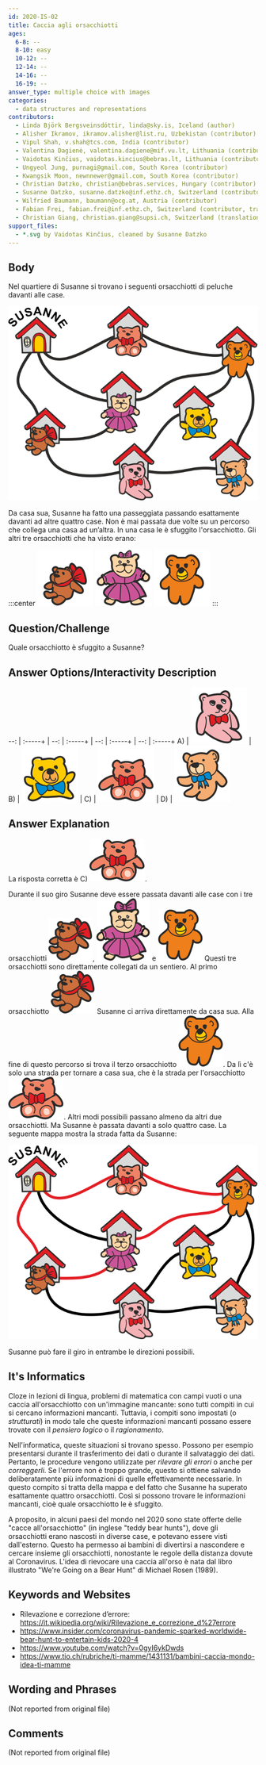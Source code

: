 ```yaml
---
id: 2020-IS-02
title: Caccia agli orsacchiotti
ages:
  6-8: --
  8-10: easy
  10-12: --
  12-14: --
  14-16: --
  16-19: --
answer_type: multiple choice with images
categories:
  - data structures and representations
contributors:
  - Linda Björk Bergsveinsdóttir, linda@sky.is, Iceland (author)
  - Alisher Ikramov, ikramov.alisher@list.ru, Uzbekistan (contributor)
  - Vipul Shah, v.shah@tcs.com, India (contributor)
  - Valentina Dagienė, valentina.dagiene@mif.vu.lt, Lithuania (contributor)
  - Vaidotas Kinčius, vaidotas.kincius@bebras.lt, Lithuania (contributor, graphics)
  - Ungyeol Jung, purnagi@gmail.com, South Korea (contributor)
  - Kwangsik Moon, newnnewer@gmail.com, South Korea (contributor)
  - Christian Datzko, christian@bebras.services, Hungary (contributor)
  - Susanne Datzko, susanne.datzko@inf.ethz.ch, Switzerland (contributor, graphics)
  - Wilfried Baumann, baumann@ocg.at, Austria (contributor)
  - Fabian Frei, fabian.frei@inf.ethz.ch, Switzerland (contributor, translation from English into German)
  - Christian Giang, christian.giang@supsi.ch, Switzerland (translation from German into Italian)
support_files:
  - *.svg by Vaidotas Kinčius, cleaned by Susanne Datzko
---
```



## Body

Nel quartiere di Susanne si trovano i seguenti orsacchiotti di peluche davanti alle case.

![](graphics/2020-IS-02-taskbody1-compatible.svg "Quartier (350px)")

Da casa sua, Susanne ha fatto una passeggiata passando esattamente davanti ad altre quattro case. Non è mai passata due volte su un percorso che collega una casa ad un’altra. In una casa le è sfuggito l'orsacchiotto. Gli altri tre orsacchiotti che ha visto erano:

:::center
![](graphics/2020-IS-02-taskbody2.svg "nounours 1 (55px)")
![](graphics/2020-IS-02-taskbody3.svg "nounours 2 (55px)")
![](graphics/2020-IS-02-taskbody4.svg "nounours 3 (55px)")
:::


## Question/Challenge

Quale orsacchiotto è sfuggito a Susanne?


## Answer Options/Interactivity Description

--: | :-----+ | --: | :-----+ | --: | :-----+ | --: | :-----+
 A) | ![ansA] |  B) | ![ansB] |  C) | ![ansC] |  D) | ![ansD]

[ansA]: graphics/2020-IS-02-answerA.svg "Ours A (55px)"
[ansB]: graphics/2020-IS-02-answerB.svg "Ours B (55px)"
[ansC]: graphics/2020-IS-02-answerC.svg "Ours C (55px)"
[ansD]: graphics/2020-IS-02-answerD.svg "Ours D (55px)"


## Answer Explanation

La risposta corretta è C) ![bear6].

Durante il suo giro Susanne deve essere passata davanti  alle case con i tre orsacchiotti ![bear1], ![bear2] e ![bear3] Questi tre orsacchiotti sono direttamente collegati da un sentiero. Al primo orsacchiotto ![bear1] Susanne ci arriva direttamente da casa sua. Alla fine di questo percorso si trova il terzo orsacchiotto ![bear3]. Da lì c'è solo una strada per tornare a casa sua, che è la strada per l'orsacchiotto  ![bear6]. Altri modi possibili passano almeno da altri due orsacchiotti. Ma Susanne è passata davanti a solo quattro case. La seguente mappa mostra la strada fatta da Susanne:

![](graphics/2020-IS-02-explanation.svg "Explication (350px)")

Susanne può fare il giro in entrambe le direzioni possibili.

[bear1]: graphics/2020-IS-02-taskbody_teddy1-inline.svg "Ours 1 (20px)"
[bear2]: graphics/2020-IS-02-taskbody_teddy2-inline.svg "Ours 2 (20px)"
[bear3]: graphics/2020-IS-02-taskbody_teddy3-inline.svg "Ours 3 (20px)"
[bear4]: graphics/2020-IS-02-taskbody_teddy4-inline.svg "Ours 4 (20px)"
[bear5]: graphics/2020-IS-02-taskbody_teddy5-inline.svg "Ours 5 (20px)"
[bear6]: graphics/2020-IS-02-taskbody_teddy6-inline.svg "Ours 6 (20px)"
[bear7]: graphics/2020-IS-02-taskbody_teddy7-inline.svg "Ours 7 (20px)"


## It's Informatics

Cloze in lezioni di lingua, problemi di matematica con campi vuoti o una caccia all'orsacchiotto con un'immagine mancante: sono tutti compiti in cui si cercano informazioni mancanti. Tuttavia, i compiti sono impostati (o _strutturati_) in modo tale che queste informazioni mancanti possano essere trovate con il _pensiero logico_ o il _ragionamento_.

Nell'informatica, queste situazioni si trovano spesso. Possono per esempio presentarsi durante il trasferimento dei dati o durante il salvataggio dei dati. Pertanto, le procedure vengono utilizzate per _rilevare gli errori_ o anche per _correggerli_. Se l'errore non è troppo grande, questo si ottiene salvando deliberatamente più informazioni di quelle effettivamente necessarie. In questo compito si tratta della mappa e del fatto che Susanne ha superato esattamente quattro orsacchiotti. Così si possono trovare le informazioni mancanti, cioè quale orsacchiotto le è sfuggito.

A proposito, in alcuni paesi del mondo nel 2020 sono state offerte delle "cacce all'orsacchiotto" (in inglese "teddy bear hunts"), dove gli orsacchiotti erano nascosti in diverse case, e potevano essere visti dall'esterno. Questo ha permesso ai bambini di divertirsi a nascondere e cercare insieme gli orsacchiotti, nonostante le regole della distanza dovute al Coronavirus. L'idea di rievocare una caccia all'orso è nata dal libro illustrato "We're Going on a Bear Hunt" di Michael Rosen (1989).


## Keywords and Websites

 - Rilevazione e correzione d’errore: https://it.wikipedia.org/wiki/Rilevazione_e_correzione_d%27errore
 - https://www.insider.com/coronavirus-pandemic-sparked-worldwide-bear-hunt-to-entertain-kids-2020-4
 - https://www.youtube.com/watch?v=0gyI6ykDwds
 - https://www.tio.ch/rubriche/ti-mamme/1431131/bambini-caccia-mondo-idea-ti-mamme


## Wording and Phrases

(Not reported from original file)


## Comments

(Not reported from original file)
